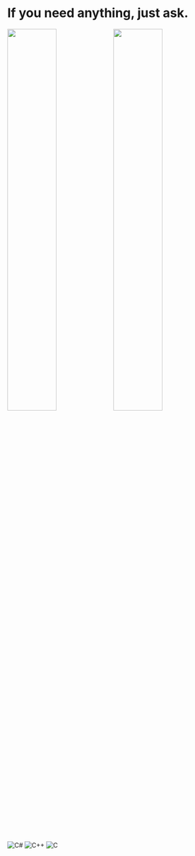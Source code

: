 # If you need anything, just ask.

<img align="left" width="47%" src="https://github-readme-stats.vercel.app/api?username=Pl4st1c&show_icons=true&theme=highcontrast" />

<img align="left" width="47%" src="https://github-readme-stats.vercel.app/api/top-langs/?username=Pl4st1c&layout=demo" />

![C#](https://img.shields.io/badge/c%23-%23239120.svg?style=for-the-badge&logo=c-sharp&logoColor=white)
![C++](https://img.shields.io/badge/c++-%2300599C.svg?style=for-the-badge&logo=c%2B%2B&logoColor=white)
![C](https://img.shields.io/badge/c-%2300599C.svg?style=for-the-badge&logo=c&logoColor=white)





